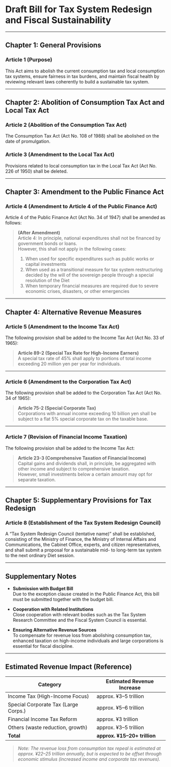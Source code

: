 # Draft Bill for Tax System Redesign and Fiscal Sustainability

---

## Chapter 1: General Provisions

### Article 1 (Purpose)  
This Act aims to abolish the current consumption tax and local consumption tax systems, ensure fairness in tax burdens, and maintain fiscal health by reviewing relevant laws coherently to build a sustainable tax system.

---

## Chapter 2: Abolition of Consumption Tax Act and Local Tax Act

### Article 2 (Abolition of the Consumption Tax Act)  
The Consumption Tax Act (Act No. 108 of 1988) shall be abolished on the date of promulgation.

### Article 3 (Amendment to the Local Tax Act)  
Provisions related to local consumption tax in the Local Tax Act (Act No. 226 of 1950) shall be deleted.

---

## Chapter 3: Amendment to the Public Finance Act

### Article 4 (Amendment to Article 4 of the Public Finance Act)  
Article 4 of the Public Finance Act (Act No. 34 of 1947) shall be amended as follows:

> **(After Amendment)**  
> Article 4: In principle, national expenditures shall not be financed by government bonds or loans.  
> However, this shall not apply in the following cases:  
> 1. When used for specific expenditures such as public works or capital investments  
> 2. When used as a transitional measure for tax system restructuring decided by the will of the sovereign people through a special resolution of the Diet  
> 3. When temporary financial measures are required due to severe economic crises, disasters, or other emergencies

---

## Chapter 4: Alternative Revenue Measures

### Article 5 (Amendment to the Income Tax Act)  
The following provision shall be added to the Income Tax Act (Act No. 33 of 1965):

> **Article 89-2 (Special Tax Rate for High-Income Earners)**  
> A special tax rate of 45% shall apply to portions of total income exceeding 20 million yen per year for individuals.

---

### Article 6 (Amendment to the Corporation Tax Act)  
The following provision shall be added to the Corporation Tax Act (Act No. 34 of 1965):

> **Article 75-2 (Special Corporate Tax)**  
> Corporations with annual income exceeding 10 billion yen shall be subject to a flat 5% special corporate tax on the taxable base.

---

### Article 7 (Revision of Financial Income Taxation)  
The following provision shall be added to the Income Tax Act:

> **Article 23-3 (Comprehensive Taxation of Financial Income)**  
> Capital gains and dividends shall, in principle, be aggregated with other income and subject to comprehensive taxation.  
> However, small investments below a certain amount may opt for separate taxation.

---

## Chapter 5: Supplementary Provisions for Tax Redesign

### Article 8 (Establishment of the Tax System Redesign Council)  
A “Tax System Redesign Council (tentative name)” shall be established, consisting of the Ministry of Finance, the Ministry of Internal Affairs and Communications, the Cabinet Office, experts, and citizen representatives, and shall submit a proposal for a sustainable mid- to long-term tax system to the next ordinary Diet session.

---

## Supplementary Notes

- **Submission with Budget Bill**  
  Due to the exception clause created in the Public Finance Act, this bill must be submitted together with the budget bill.

- **Cooperation with Related Institutions**  
  Close cooperation with relevant bodies such as the Tax System Research Committee and the Fiscal System Council is essential.

- **Ensuring Alternative Revenue Sources**  
  To compensate for revenue loss from abolishing consumption tax, enhanced taxation on high-income individuals and large corporations is essential for fiscal discipline.

---

## Estimated Revenue Impact (Reference)

| Category                              | Estimated Revenue Increase |
|--------------------------------------|----------------------------|
| Income Tax (High-Income Focus)       | approx. ¥3–5 trillion      |
| Special Corporate Tax (Large Corps.) | approx. ¥5–6 trillion      |
| Financial Income Tax Reform          | approx. ¥3 trillion        |
| Others (waste reduction, growth)     | approx. ¥3–5 trillion      |
| **Total**                             | **approx. ¥15–20+ trillion** |

> *Note: The revenue loss from consumption tax repeal is estimated at approx. ¥22–25 trillion annually, but is expected to be offset through economic stimulus (increased income and corporate tax revenues).*
